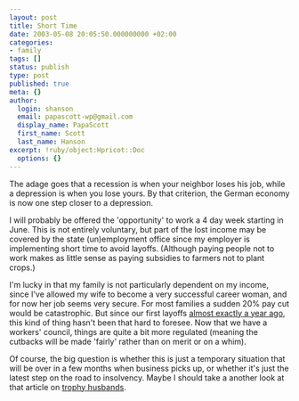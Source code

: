 ```yaml
---
layout: post
title: Short Time
date: 2003-05-08 20:05:50.000000000 +02:00
categories:
- family
tags: []
status: publish
type: post
published: true
meta: {}
author:
  login: shanson
  email: papascott-wp@gmail.com
  display_name: PapaScott
  first_name: Scott
  last_name: Hanson
excerpt: !ruby/object:Hpricot::Doc
  options: {}
---
```

<p>The adage goes that a recession is when your neighbor loses his job, while a depression is when you lose yours. By that criterion, the German economy is now one step closer to a depression.</p>
<p>I will probably be offered the 'opportunity' to work a 4 day week starting in June. This is not entirely voluntary, but part of the lost income may be covered by the state (un)employment office since my employer is implementing short time to avoid layoffs. (Although paying people not to work makes as little sense as paying subsidies to farmers not to plant crops.)</p>
<p>I'm lucky in that my family is not particularly dependent on my income, since I've allowed my wife to become a very successful career woman, and for now her job seems very secure. For most families a sudden 20% pay cut would be catastrophic. But since our first layoffs <a href="/2002/05/19/1730.php">almost exactly a year ago</a>, this kind of thing hasn't been that hard to foresee. Now that we have a workers' council, things are quite a bit more regulated (meaning the cutbacks will be made 'fairly' rather than on merit or on a whim).</p>
<p>Of course, the big question is whether this is just a temporary situation that will be over in a few months when business picks up, or whether it's just the latest step on the road to insolvency. Maybe I should take a another look at that article on <a href="/2003/05/01/2186.php">trophy husbands</a>.</p>
